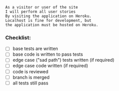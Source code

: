 ```
As a visitor or user of the site
I will perform all user stories
By visiting the application on Heroku.
Localhost is fine for development, but
the application must be hosted on Heroku.
```

### Checklist:

- [ ] base tests are written
- [ ] base code is written to pass tests
- [ ] edge case ("sad path") tests written (if required)
- [ ] edge case code written (if required)
- [ ] code is reviewed
- [ ] branch is merged
- [ ] all tests still pass
